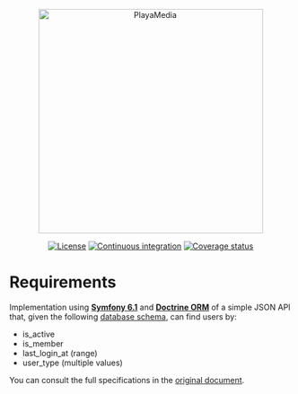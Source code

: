<p align="center"><a href="https://www.playamedia.com" target="_blank"><img src="https://cdn.domestika.org/c_fill,dpr_auto,f_auto,pg_1,t_base_params/v1556113594/job-covers/000/070/010/70010-original.png?1556113594" width="400" alt="PlayaMedia"></a></p>

<p align="center">
<a href="https://opensource.org/licenses/MIT"><img src="https://img.shields.io/badge/License-MIT-green.svg" alt="License"></a>
<a href="https://github.com/olml89/PlayaMedia-test"><img src="https://github.com/olml89/PlayaMedia-test/actions/workflows/ci.yaml/badge.svg" alt="Continuous integration"></a>
<a href="https://codecov.io/gh/olml89/PlayaMedia-test"><img src="https://codecov.io/gh/olml89/PlayaMedia-test/branch/master/graph/badge.svg?token=SL6ANXRH0A" alt="Coverage status"></a>
</p>

# Requirements

Implementation using
**[Symfony 6.1](https://symfony.com/doc/6.1/index.html)**
and
**[Doctrine ORM](https://www.doctrine-project.org/projects/orm.html)**
of a simple JSON API that, given the following
[database schema](https://github.com/olml89/PlayaMedia-test/blob/master/database/schema.sql),
can find users by:

- is_active
- is_member
- last_login_at (range)
- user_type (multiple values)

You can consult the full specifications in the
[original document](https://github.com/olml89/PlayaMedia-test/blob/master/docs/README.md).
